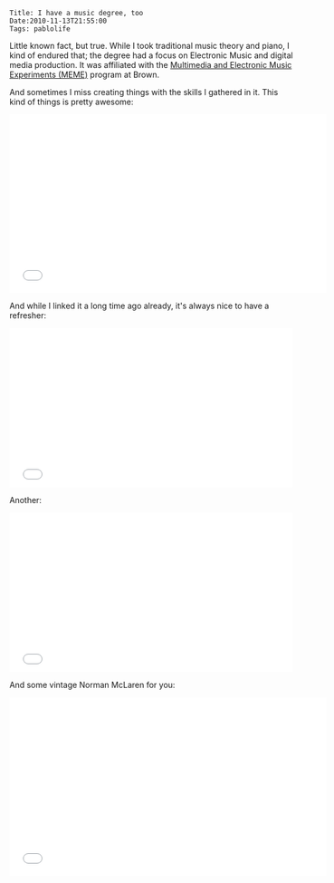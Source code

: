     Title: I have a music degree, too
    Date:2010-11-13T21:55:00
    Tags: pablolife

Little known fact, but true.  While I took traditional music theory and piano,
I kind of endured that; the degree had a focus on Electronic Music and digital
media production. It was affiliated with the [Multimedia and Electronic Music
Experiments (MEME)][1] program at Brown.


<!-- more -->

And sometimes I miss creating things with the skills I gathered in it. This
kind of things is pretty awesome:

<iframe width="560" height="315" src="//www.youtube.com/embed/NQBjNnfWMPI" frameborder="0" allowfullscreen></iframe>

And while I linked it a long time ago already, it's always nice to have a
refresher:

<iframe src="//player.vimeo.com/video/9625370;byline=0&amp;portrait=0&amp;badge=0" width="500" height="281" frameborder="0" webkitallowfullscreen mozallowfullscreen allowfullscreen></iframe>

Another:

<iframe src="//player.vimeo.com/video/2099027;byline=0&amp;portrait=0&amp;badge=0" width="500" height="281" frameborder="0" webkitallowfullscreen mozallowfullscreen allowfullscreen></iframe>

And some vintage Norman McLaren for you:

<iframe width="560" height="315" src="//www.youtube.com/embed/E3-vsKwQ0Cg" frameborder="0" allowfullscreen></iframe>


   [1]: http://brown.edu/Departments/Music/sites/meme/
